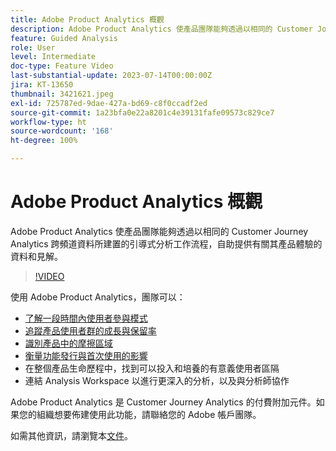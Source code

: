 ```yaml
---
title: Adobe Product Analytics 概觀
description: Adobe Product Analytics 使產品團隊能夠透過以相同的 Customer Journey Analytics 跨頻道資料所建置的引導式分析工作流程，自助提供有關其產品體驗的資料和見解。
feature: Guided Analysis
role: User
level: Intermediate
doc-type: Feature Video
last-substantial-update: 2023-07-14T00:00:00Z
jira: KT-13650
thumbnail: 3421621.jpeg
exl-id: 725787ed-9dae-427a-bd69-c8f0ccadf2ed
source-git-commit: 1a23bfa0e22a8201c4e39131fafe09573c829ce7
workflow-type: ht
source-wordcount: '168'
ht-degree: 100%

---
```


# Adobe Product Analytics 概觀

Adobe Product Analytics 使產品團隊能夠透過以相同的 Customer Journey Analytics 跨頻道資料所建置的引導式分析工作流程，自助提供有關其產品體驗的資料和見解。

>[!VIDEO](https://video.tv.adobe.com/v/3421621/?learn=on)

使用 Adobe Product Analytics，團隊可以：

* [了解一段時間內使用者參與模式](../guided-analysis/trends/usage-trends-analysis.md)
* [追蹤產品使用者群的成長與保留率](../guided-analysis/user-growth/active-user-growth-analysis.md)
* [識別產品中的摩擦區域](../guided-analysis/funnel/funnel-friction-analysis.md)
* [衡量功能發行與首次使用的影響&#x200B;](../guided-analysis/impact/release-impact-analysis.md)
* 在整個產品生命歷程中，找到可以投入和培養的有意義使用者區隔
* 連結 Analysis Workspace 以進行更深入的分析，以及與分析師協作

Adobe Product Analytics 是 Customer Journey Analytics 的付費附加元件。如果您的組織想要佈建使用此功能，請聯絡您的 Adobe 帳戶團隊。

如需其他資訊，請瀏覽本[文件](https://experienceleague.adobe.com/docs/analytics-platform/using/guided-analysis/overview.html)。
